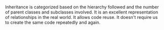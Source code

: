 Inheritance is categorized based on the hierarchy followed and the number of parent classes and subclasses involved. It is an excellent representation of relationships in the real world. It allows code reuse. It doesn't require us to create the same code repeatedly and again.
